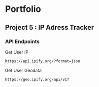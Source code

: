 # Portfolio

## Project 5 : IP Adress Tracker

### API Endpoints

Get User IP

```http
https://api.ipify.org/?format=json
```

Get User Geodata

```http
https://geo.ipify.org/api/v1?
```
